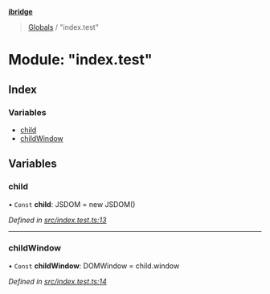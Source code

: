 **[ibridge](../README.md)**

> [Globals](../globals.md) / "index.test"

# Module: "index.test"

## Index

### Variables

* [child](_index_test_.md#child)
* [childWindow](_index_test_.md#childwindow)

## Variables

### child

• `Const` **child**: JSDOM = new JSDOM()

*Defined in [src/index.test.ts:13](https://github.com/franleplant/ibridge/blob/f2182af/src/index.test.ts#L13)*

___

### childWindow

• `Const` **childWindow**: DOMWindow = child.window

*Defined in [src/index.test.ts:14](https://github.com/franleplant/ibridge/blob/f2182af/src/index.test.ts#L14)*
